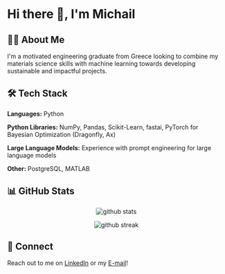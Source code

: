 # Hi there 👋, I'm Michail 

## 👨‍💻 About Me

I'm a motivated engineering graduate from Greece looking to combine my materials science skills with machine learning towards developing sustainable and impactful projects. 

## 🛠 Tech Stack

**Languages:** Python

**Python Libraries:** NumPy, Pandas, Scikit-Learn, fastai, PyTorch for Bayesian Optimization (Dragonfly, Ax)

**Large Language Models:** Experience with prompt engineering for large language models

**Other:** PostgreSQL, MATLAB

## 📊 GitHub Stats

<p align="center">
  <img src="https://github-readme-stats.vercel.app/api?username=michailmitsakis&count_private=true&show_icons=true&theme=dark" alt="github stats">
</p>

<p align="center">
  <img src="https://github-readme-streak-stats.herokuapp.com/?user=michailmitsakis&theme=dark" alt="github streak">
</p>

## 🤝 Connect

Reach out to me on [LinkedIn](https://www.linkedin.com/in/michail-mitsakis/) or my [E-mail](mitsakismichail@gmail.com)!
